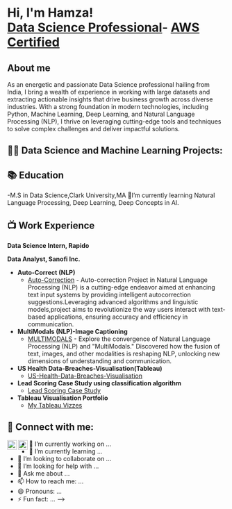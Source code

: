 <h1>Hi, I'm Hamza! <br/><a href="https://github.com/joshmadakor1"></a> <a href="https://www.linkedin.com/in/hamzanade/">Data Science Professional</a>- <a 
                                                                                                          href="">AWS Certified</a></h1>
<h2>About me</h2>    
As an energetic and passionate Data Science professional hailing from India, I bring a wealth of experience in working with large datasets and extracting actionable insights that drive business growth across diverse industries. With a strong foundation in modern technologies, including Python, Machine Learning, Deep Learning, and Natural Language Processing (NLP), I thrive on leveraging cutting-edge tools and techniques to solve complex challenges and deliver impactful solutions.
<h2>👨‍💻 Data Science and Machine Learning Projects:</h2>

<h2>📚 Education </h2>
-M.S in Data Science,Clark University,MA
 🌱I’m currently learning Natural Language Processing, Deep Learning, Deep Concepts in AI.

<h2>📺 Work Experience</h2>

<b>Data Science Intern, Rapido</b>

<b>Data Analyst, Sanofi Inc.</b>

- <b>Auto-Correct (NLP)</b>
  - [Auto-Correction](https://github.com/HamzaNadeem1999/Autocorrection-Using-NLP) - Auto-correction Project in Natural Language Processing (NLP) is a cutting-edge endeavor aimed at enhancing text input systems by providing intelligent autocorrection suggestions.Leveraging advanced algorithms and linguistic models,project aims to revolutionize the way users interact with text-based applications, ensuring accuracy and efficiency in communication.
- <b>MultiModals (NLP)-Image Captioning</b>
  - [MULTIMODALS](https://github.com/HamzaNadeem1999/-NLP-Through-Multimodal-Fusion) - Explore the convergence of Natural Language Processing (NLP) and "MultiModals." Discovered how the fusion of text, images, and other modalities is reshaping NLP, unlocking new dimensions of understanding and communication.
- <b>US Health Data-Breaches-Visualisation(Tableau)</b>
  - [US-Health-Data-Breaches-Visualisation](https://github.com/HamzaNadeem1999/US-Health-Data-Breaches-Visualisation)
- <b>Lead Scoring Case Study using classification algorithm</b>
  - [Lead Scoring Case Study](https://github.com/HamzaNadeem1999/Lead-Scoring-Case-Study)
- <b>Tableau Visualisation Portfolio</b>
  - [My Tableau Vizzes](https://public.tableau.com/app/profile/hamza.nadeem2614/vizzes)




<h2> 🤳 Connect with me:</h2>


[<img align="left" alt="HamzaNadeem | LinkedIn" width="22px" src="https://cdn.jsdelivr.net/npm/simple-icons@v3/icons/linkedin.svg" />][linkedin]
[<img align="left" alt="HamzaNadeem | Instagram" width="22px" src="https://cdn.jsdelivr.net/npm/simple-icons@v3/icons/instagram.svg" />][instagram]




[instagram]: https://www.instagram.com/hamza_nade99/
[linkedin]: https://linkedin.com/in/hamzanade


- 🔭 I’m currently working on ...
- 🌱 I’m currently learning ...
- 👯 I’m looking to collaborate on ...
- 🤔 I’m looking for help with ...
- 💬 Ask me about ...
- 📫 How to reach me: ...
- 😄 Pronouns: ...
- ⚡ Fun fact: ...
-->
